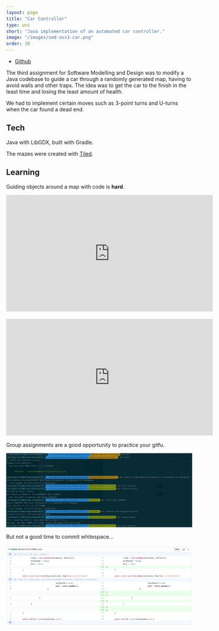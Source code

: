 ```yaml
---
layout: page
title: "Car Controller"
type: uni
short: "Java implementation of an automated car controller."
image: "/images/smd-ass3-car.png"
order: 30
---
```


<ul class="icons top-pad">
  <li><a href="https://github.com/peroh/swen30006-a3" target="\_blank"
  class="icon fa-github"><span class="label">Github</span></a></li>
</ul>

The third assignment for Software Modelling and Design was to modify a Java
codebase to guide a car through a randomly generated map, having to avoid
walls and other traps. The idea was to get the car to the finish in the least
time and losing the least amount of health.

We had to implement certain moves such as 3-point turns and U-turns when the car
found a dead end.

## Tech

Java with LibGDX, built with Gradle.

The mazes were created with [Tiled](https://thorbjorn.itch.io/tiled).

## Learning

Guiding objects around a map with code is **hard**.

<div class="video-container">
  <iframe width="560" height="315"
  src="https://www.youtube.com/embed/WmqGQ3x_OpQ" frameborder="0"
  allow="autoplay; encrypted-media" allowfullscreen></iframe>
</div><br>

<div class="video-container center">
  <iframe width="560" height="315"
  src="https://www.youtube.com/embed/U_ZFJkOOQY0" frameborder="0"
  allow="autoplay; encrypted-media" allowfullscreen></iframe>
</div>

Group assignments are a good opportunity to practice your gitfu.

<div class="image fit center">
  <img src="/images/gitfu.png">
</div>

But not a good time to commit whitespace...

<div class="image fit center">
  <img src="/images/whitespace.png">
</div>
